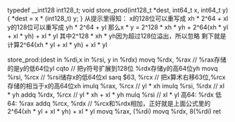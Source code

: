 typedef __int128 int128_t;
void store_prod(int128_t *dest, int64_t x, int64_t y) {
    *dest = x * (int128_t) y;
}
从提示里得知：
x的128位可以重写成 xh * 2^64 + xl
y的128位可以重写成 yh * 2^64 + yl
那么x * y = 2^128 * xh * yh + 2^64(xh * yl + xl * yh) + xl * yl
其中2^128 * xh * yh因为超过128位溢出，所以忽略
剩下就是计算2^64(xh * yl + xl * yh) + xl * yl

store_prod:(dest in %rdi,x in %rsi, y in %rdx)
movq %rdx, %rax         // %rax存储的是y的低64位yl 
cqto                    // 把y符号扩展到128位 %rdx存储y的高64位yh 
movq %rsi, %rcx         // %rsi储存x的低64位xl
sarq $63, %rcx          // 把x算术右移63位,%rcx存储的相当于x的高64位xh
imulq %rax, %rcx        // yl * xh 
imulq %rsi, %rdx        // xl * yh 
addq %rdx, %rcx         // yl * xh + xl * yh
mulq %rsi               // xl * yl 高64: %rdx 低64: %rax
addq %rcx, %rdx         // %rcx和%rdx相加，正好就是上面公式里的2^64(xh * yl + xl * yh) + xl * yl
movq %rax, (%rdi)
movq %rdx, 8(%rdi)
ret